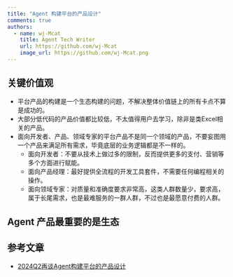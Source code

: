 ```yaml
---
title: "Agent 构建平台的产品设计"
comments: true
authors:
  - name: wj-Mcat
    title: Agent Tech Writer
    url: https://github.com/wj-Mcat
    image_url: https://github.com/wj-Mcat.png
---
```


## 关键价值观

* 平台产品的构建是一个生态构建的问题，不解决整体价值链上的所有卡点不算是成功的。
* 大部分低代码的产品价值都比较低，不太值得用户去学习，除非是类Excel相关的产品。
* 面向开发者、产品、领域专家的平台产品不是同一个领域的产品，不要妄图用一个产品来满足所有需求，毕竟底层的业务逻辑都是不一样的。
    * 面向开发者：不要从技术上做过多的限制，反而提供更多的支付、营销等多个方面进行赋能。
    * 面向产品经理：最好提供全流程的开发工具套件，不需要任何编程相关的操作。
    * 面向领域专家：对质量和准确度要求非常高，这类人群数量少，要求高，属于长尾需求，也是最难服务的一群人群，不过也是最愿意付费的人群。

## Agent 产品最重要的是生态


## 参考文章

* [2024Q2再谈Agent构建平台的产品设计](https://mp.weixin.qq.com/s/RWo52Sf6vtF21M_n8QunSw)
